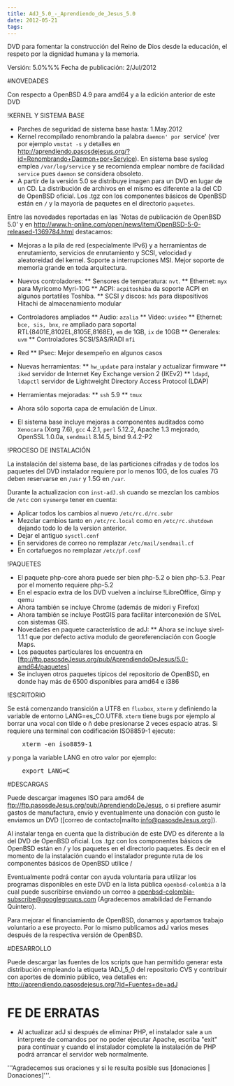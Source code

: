 ```yaml
---
title: AdJ_5.0_-_Aprendiendo_de_Jesus_5.0
date: 2012-05-21
tags:
---
```

DVD para fomentar la construcción del Reino de Dios desde la educación,
el respeto por la dignidad humana y la memoria.

Versión: 5.0%%%
Fecha de publicación: 2/Jul/2012

#NOVEDADES

Con respecto a OpenBSD 4.9 para amd64 y a la edición anterior de este DVD

!KERNEL Y SISTEMA BASE

* Parches de seguridad de sistema base hasta:  1.May.2012
* Kernel recompilado renombrando la palabra `daemon' por `service' (ver por ejemplo ```vmstat -s``` y detalles en http://aprendiendo.pasosdejesus.org/?id=Renombrando+Daemon+por+Service). En sistema base syslog emplea ```/var/log/service``` y se recomienda emplear nombre de facilidad ```service``` pues ```daemon``` se considera obsoleto.
* A partir de la versión 5.0 se distribuye imagen para un DVD en lugar de un CD. La distribución de archivos en el mismo es diferente a la del CD de OpenBSD oficial.   Los .tgz con los componentes básicos de OpenBSD están en ```/```  y la mayoría de paquetes en el directorio ```paquetes```.  

Entre las novedades reportadas en las `Notas de publicación de OpenBSD 5.0' y en  http://www.h-online.com/open/news/item/OpenBSD-5-0-released-1369784.html destacamos:
* Mejoras a la pila de red (especialmente IPv6) y a herramientas de enrutamiento, servicios de enrutamiento y SCSI, velocidad y aleatoreidad del kernel.  Soporte a interrupciones MSI.  Mejor soporte de memoria grande en toda arquitectura. 

* Nuevos controladores: 
** Sensores de temperatura: ```nvt```. 
** Ethernet: ```myx``` para Myricomo Myri-10G
** ACPI: ```acpitoshiba``` da soporte ACPI en algunos portatiles Toshiba.
** SCSI y discos:  ```hds``` para dispositivos Hitachi de almacenamiento modular
* Controladores ampliados
** Audio: ```azalia```
** Video: ```uvideo```
** Ethernet: ```bce, sis, bnx```, ```re``` ampliado para soportal RTL{8401E,8102EL,8105E,8168E}, ```em``` de 1GB, ```ix``` de 10GB
** Generales: ```uvm```
** Controladores SCSI/SAS/RADI ```mfi```

* Red
** IPsec: Mejor desempeño en algunos casos

* Nuevas herramientas:
** ```hw_update``` para instalar y actualizar firmware
** ```iked``` servidor de Internet Key Exchange version 2 (IKEv2)
** ```ldapd```, ```ldapctl``` servidor de Lightweight Directory Access Protocol (LDAP)


* Herramientas mejoradas: 
** ```ssh``` 5.9
** ```tmux``` 
* Ahora sólo soporta capa de emulación de Linux.

* El sistema base incluye mejoras a componentes auditados como ```Xenocara``` (Xorg 7.6), ```gcc``` 4.2.1, ```perl``` 5.12.2, Apache 1.3 mejorado, OpenSSL 1.0.0a, ```sendmail``` 8.14.5, bind 9.4.2-P2

!PROCESO DE INSTALACIÓN

La instalación del sistema base, de las particiones cifradas y de todos los paquetes del DVD instalador requiere por lo menos 10G, de los cuales 7G deben reservarse en ```/usr``` y 1.5G en ```/var```.

Durante la actualizacion con ```inst-adJ.sh``` cuando se mezclan los cambios de ```/etc``` con ```sysmerge``` tener en cuenta:
* Aplicar todos los cambios al nuevo ```/etc/rc.d/rc.subr```
* Mezclar cambios tanto en ```/etc/rc.local``` como en ```/etc/rc.shutdown``` dejando  todo lo de la version anterior.
* Dejar el antiguo ```sysctl.conf```
* En servidores de correo no remplazar ```/etc/mail/sendmail.cf```
* En cortafuegos no remplazar ```/etc/pf.conf```


!PAQUETES

* El paquete php-core ahora puede ser bien php-5.2 o bien  php-5.3.  Pear  por el momento requiere php-5.2
* En el espacio extra de los DVD vuelven a incluirse !LibreOffice, Gimp y qemu
* Ahora también se incluye Chrome (además de midori y Firefox)
* Ahora también se incluye PostGIS para facilitar interconexión de SIVeL con sistemas GIS.
* Novedades en paquete característico de adJ: 
** Ahora se incluye sivel-1.1.1 que por defecto activa modulo de  georeferenciación con Google Maps.
* Los paquetes particulares los encuentra en [ftp://ftp.pasosdeJesus.org/pub/AprendiendoDeJesus/5.0-amd64/paquetes]
* Se incluyen otros paquetes típicos del repositorio de OpenBSD, en donde hay   más de 6500 disponibles para amd64 e i386

!ESCRITORIO

Se está comenzando transición a UTF8 en ```fluxbox```, ```xterm``` y definiendo la
variable de entorno LANG=es_CO.UTF8.
```xterm``` tiene bugs por ejemplo al borrar una vocal con tilde o ñ debe presionarse 2 veces espacio atras.  Si requiere una terminal con codificación ISO8859-1
ejecute:
<pre>
    xterm -en iso8859-1
</pre>
y ponga la variable LANG en otro valor por ejemplo:
<pre>
    export LANG=C
</pre>


#DESCARGAS

Puede descargar imagenes ISO para amd64 de ftp://ftp.pasosdeJesus.org/pub/AprendiendoDeJesus, o si prefiere asumir gastos de manufactura, envío y eventualmente una donación con gusto le enviamos un DVD ([correo de contacto|mailto:info@pasosdeJesus.org]).

Al instalar tenga en cuenta que la distribución de este DVD es diferente 
a la del DVD de OpenBSD oficial. Los .tgz con los componentes básicos de OpenBSD están en / y los paquetes en el directorio paquetes.  Es decir en el momento de la instalación cuando el instalador pregunte ruta de los componentes básicos de OpenBSD utilice /

Eventualmente podrá contar con ayuda voluntaria para utilizar los programas disponibles en este DVD en la lista pública ```openbsd-colombia``` a la cual puede suscribirse enviando un correo a openbsd-colombia-subscribe@googlegroups.com (Agradecemos amabilidad de Fernando Quintero).

Para mejorar el financiamiento de OpenBSD, donamos y aportamos trabajo voluntario a ese proyecto.  Por lo mismo publicamos adJ varios meses después de la respectiva versión de OpenBSD.


#DESARROLLO

Puede descargar las fuentes de los scripts que han permitido generar esta distribución empleando la etiqueta !ADJ_5_0 del repositorio CVS y contribuir con aportes de dominio público, vea detalles en: http://aprendiendo.pasosdejesus.org/?id=Fuentes+de+adJ


# FE DE ERRATAS

* Al actualizar adJ si después de eliminar PHP, el instalador sale a un interprete de comandos por no poder ejecutar Apache, escriba "exit" para continuar y cuando el instalador complete la instalación de PHP podrá arrancar el servidor web normalmente.

 
'''Agradecemos sus oraciones y si le resulta posible sus [donaciones | Donaciones]'''.
